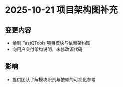 # 2025-10-21 项目架构图补充

## 变更内容
- 绘制 FastQTools 项目模块与依赖架构图
- 向用户交付架构说明，未修改源代码

## 影响
- 提供团队了解模块职责与依赖的可视化参考
